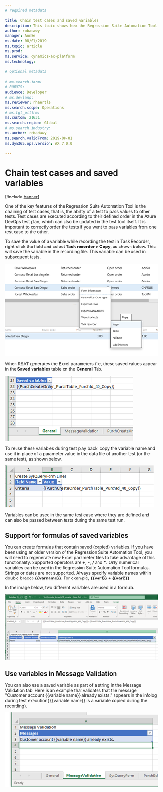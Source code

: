 ```yaml
---
# required metadata

title: Chain test cases and saved variables
description: This topic shows how the Regression Suite Automation Tool can be used to chain test cases, which is the ability of a test to pass values to other tests. 
author: robadawy
manager: AnnBe
ms.date: 08/01/2019
ms.topic: article
ms.prod: 
ms.service: dynamics-ax-platform
ms.technology: 

# optional metadata

# ms.search.form: 
# ROBOTS: 
audience: Developer
# ms.devlang: 
ms.reviewer: rhaertle
ms.search.scope: Operations
# ms.tgt_pltfrm: 
ms.custom: 21631
ms.search.region: Global
# ms.search.industry: 
ms.author: robadawy
ms.search.validFrom: 2019-08-01
ms.dyn365.ops.version: AX 7.0.0

---
```


# Chain test cases and saved variables

[!include [banner](../../includes/banner.md)]

One of the key features of the Regression Suite Automation Tool is the chaining of test cases, that is, the ability of a test to pass values to other tests. Test cases are executed according to their defined order in the Azure DevOps test plan, which can also be updated in the test tool itself. It is important to correctly order the tests if you want to pass variables from one test case to the other.

To save the value of a variable while recording the test in Task Recorder, right-click the field and select **Task recorder > Copy**, as shown below. This will save the variable in the recording file. This variable can be used in subsequent tests. 
 
![Copy menu item in task recorder](media/task-recorder-copy.png)

When RSAT generates the Excel parameters file, these saved values appear in the **Saved variables** table on the **General** Tab.
 
![Saved variables in Excel](media/saved-variables.png)
 
To reuse these variables during test play back, copy the variable name and use it in place of a parameter value in the data file of another test (or the same test), as shown below. 
 
![Reusing variables in Excel](media/reuse-variables.png)
 
Variables can be used in the same test case where they are defined and can also be passed between tests during the same test run.

## Support for formulas of saved variables

You can create formulas that contain saved (copied) variables. If you have been using an older version of the Regression Suite Automation Tool, you will need to regenerate new Excel parameter files to take advantage of this functionality. Supported operators are **+**, **-**, **/** and **\***. Only numerical variables can be used in the Regression Suite Automation Tool formulas. Strings or dates are not supported. Always specify variable names within double braces **{{varname}}**. For example, **{{var1}} + {{var2}}**.

In the image below, two different variables are used in a formula.
 
![Creating a formula in Excel](media/formulas.png)

## Use variables in Message Validation

You can also use a saved variable as part of a string in the Message Validation tab. Here is an example that validates that the message "Customer account {{variable name}} already exists." appears in the infolog during test execution( {{variable name}} is a variable copied during the recording).

![message with variable](media/rsat-message-with-variable.png)
